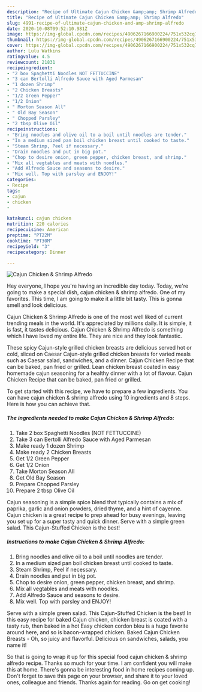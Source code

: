 ```yaml
---
description: "Recipe of Ultimate Cajun Chicken &amp;amp; Shrimp Alfredo"
title: "Recipe of Ultimate Cajun Chicken &amp;amp; Shrimp Alfredo"
slug: 4991-recipe-of-ultimate-cajun-chicken-and-amp-shrimp-alfredo
date: 2020-10-08T09:52:10.981Z
image: https://img-global.cpcdn.com/recipes/4906267166900224/751x532cq70/cajun-chicken-shrimp-alfredo-recipe-main-photo.jpg
thumbnail: https://img-global.cpcdn.com/recipes/4906267166900224/751x532cq70/cajun-chicken-shrimp-alfredo-recipe-main-photo.jpg
cover: https://img-global.cpcdn.com/recipes/4906267166900224/751x532cq70/cajun-chicken-shrimp-alfredo-recipe-main-photo.jpg
author: Lulu Watkins
ratingvalue: 4.5
reviewcount: 21831
recipeingredient:
- "2 box Spaghetti Noodles NOT FETTUCCINE"
- "3 can Bertolli Alfredo Sauce with Aged Parmesan"
- "1 dozen Shrimp"
- "2 Chicken Breasts"
- "1/2 Green Pepper"
- "1/2 Onion"
- " Morton Season All"
- " Old Bay Season"
- " Chopped Parsley"
- "2 tbsp Olive Oil"
recipeinstructions:
- "Bring noodles and olive oil to a boil until noodles are tender."
- "In a medium sized pan boil chicken breast until cooked to taste."
- "Steam Shrimp, Peel if necessary."
- "Drain noodles and put in big pot."
- "Chop to desire onion, green pepper, chicken breast, and shrimp."
- "Mix all vegtables and meats with noodles."
- "Add Alfredo Sauce and seasons to desire."
- "Mix well. Top with parsley and ENJOY!"
categories:
- Recipe
tags:
- cajun
- chicken
- 

katakunci: cajun chicken  
nutrition: 220 calories
recipecuisine: American
preptime: "PT22M"
cooktime: "PT30M"
recipeyield: "3"
recipecategory: Dinner

---
```



![Cajun Chicken &amp; Shrimp Alfredo](https://img-global.cpcdn.com/recipes/4906267166900224/751x532cq70/cajun-chicken-shrimp-alfredo-recipe-main-photo.jpg)

Hey everyone, I hope you're having an incredible day today. Today, we're going to make a special dish, cajun chicken &amp; shrimp alfredo. One of my favorites. This time, I am going to make it a little bit tasty. This is gonna smell and look delicious.

Cajun Chicken &amp; Shrimp Alfredo is one of the most well liked of current trending meals in the world. It's appreciated by millions daily. It is simple, it is fast, it tastes delicious. Cajun Chicken &amp; Shrimp Alfredo is something which I have loved my entire life. They are nice and they look fantastic.

These spicy Cajun-style grilled chicken breasts are delicious served hot or cold, sliced on Caesar Cajun-style grilled chicken breasts for varied meals such as Caesar salad, sandwiches, and a dinner. Cajun Chicken Recipe that can be baked, pan fried or grilled. Lean chicken breast coated in easy homemade cajun seasoning for a healthy dinner with a lot of flavour. Cajun Chicken Recipe that can be baked, pan fried or grilled.


To get started with this recipe, we have to prepare a few ingredients. You can have cajun chicken &amp; shrimp alfredo using 10 ingredients and 8 steps. Here is how you can achieve that.

<!--inarticleads1-->

##### The ingredients needed to make Cajun Chicken &amp; Shrimp Alfredo:

1. Take 2 box Spaghetti Noodles (NOT FETTUCCINE)
1. Take 3 can Bertolli Alfredo Sauce with Aged Parmesan
1. Make ready 1 dozen Shrimp
1. Make ready 2 Chicken Breasts
1. Get 1/2 Green Pepper
1. Get 1/2 Onion
1. Take  Morton Season All
1. Get  Old Bay Season
1. Prepare  Chopped Parsley
1. Prepare 2 tbsp Olive Oil


Cajun seasoning is a simple spice blend that typically contains a mix of paprika, garlic and onion powders, dried thyme, and a hint of cayenne. Cajun chicken is a great recipe to prep ahead for busy evenings, leaving you set up for a super tasty and quick dinner. Serve with a simple green salad. This Cajun-Stuffed Chicken is the best! 

<!--inarticleads2-->

##### Instructions to make Cajun Chicken &amp; Shrimp Alfredo:

1. Bring noodles and olive oil to a boil until noodles are tender.
1. In a medium sized pan boil chicken breast until cooked to taste.
1. Steam Shrimp, Peel if necessary.
1. Drain noodles and put in big pot.
1. Chop to desire onion, green pepper, chicken breast, and shrimp.
1. Mix all vegtables and meats with noodles.
1. Add Alfredo Sauce and seasons to desire.
1. Mix well. Top with parsley and ENJOY!


Serve with a simple green salad. This Cajun-Stuffed Chicken is the best! In this easy recipe for baked Cajun chicken, chicken breast is coated with a tasty rub, then baked in a hot Easy chicken cordon bleu is a huge favorite around here, and so is bacon-wrapped chicken. Baked Cajun Chicken Breasts - Oh, so juicy and flavorful. Delicious on sandwiches, salads, you name it! 

So that is going to wrap it up for this special food cajun chicken &amp; shrimp alfredo recipe. Thanks so much for your time. I am confident you will make this at home. There's gonna be interesting food in home recipes coming up. Don't forget to save this page on your browser, and share it to your loved ones, colleague and friends. Thanks again for reading. Go on get cooking!
